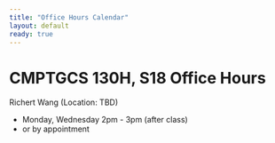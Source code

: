 ```yaml
---
title: "Office Hours Calendar"
layout: default
ready: true
---
```


<h1><strong>CMPTGCS 130H, S18 Office Hours</strong></h1>

Richert Wang (Location: TBD)
* Monday, Wednesday 2pm - 3pm (after class)
* or by appointment

